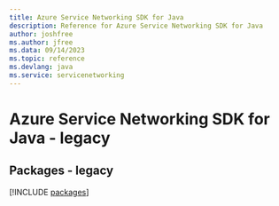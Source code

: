 ```yaml
---
title: Azure Service Networking SDK for Java
description: Reference for Azure Service Networking SDK for Java
author: joshfree
ms.author: jfree
ms.data: 09/14/2023
ms.topic: reference
ms.devlang: java
ms.service: servicenetworking
---
```

# Azure Service Networking SDK for Java - legacy
## Packages - legacy
[!INCLUDE [packages](service-networking-index.md)]